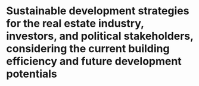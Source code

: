 # Sustainable development strategies for the real estate industry, investors, and political stakeholders, considering the current building efficiency and future development potentials